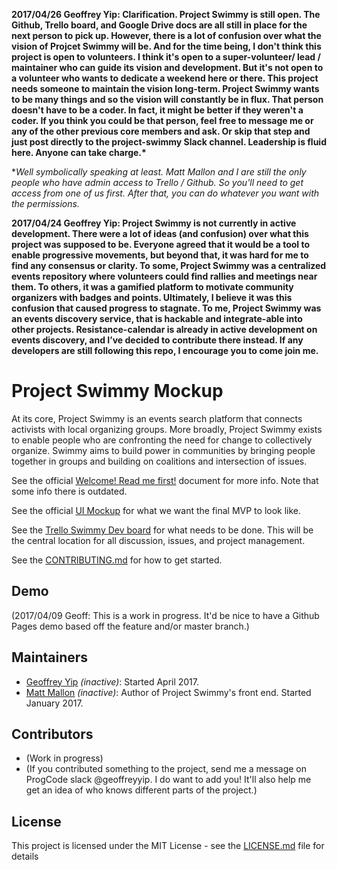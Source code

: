 **2017/04/26 Geoffrey Yip: Clarification. Project Swimmy is still open. The Github, Trello board, and Google Drive docs are all still in place for the next person to pick up. However, there is a lot of confusion over what the vision of Projcet Swimmy will be. And for the time being, I don't think this project is open to volunteers. I think it's open to a super-volunteer/ lead / maintainer who can guide its vision and development. But it's not open to a volunteer who wants to dedicate a weekend here or there. This project needs someone to maintain the vision long-term. Project Swimmy wants to be many things and so the vision will constantly be in flux. That person doesn't have to be a coder. In fact, it might be better if they weren't a coder. If you think you could be that person, feel free to message me or any of the other previous core members and ask. Or skip that step and just post directly to the project-swimmy Slack channel. Leadership is fluid here. Anyone can take charge.\*** 

\**Well symbolically speaking at least. Matt Mallon and I are still the only people who have admin access to Trello / Github. So you'll need to get access from one of us first. After that, you can do whatever you want with the permissions.*

**2017/04/24 Geoffrey Yip: Project Swimmy is not currently in active development. There were a lot of ideas (and confusion) over what this project was supposed to be. Everyone agreed that it would be a tool to enable progressive movements, but beyond that, it was hard for me to find any consensus or clarity. To some, Project Swimmy was a centralized events repository where volunteers could find rallies and meetings near them. To others, it was a gamified platform to motivate community organizers with badges and points. Ultimately, I believe it was this confusion that caused progress to stagnate. To me, Project Swimmy was an events discovery service, that is hackable and integrate-able into other projects. Resistance-calendar is already in active development on events discovery, and I’ve decided to contribute there instead. If any developers are still following this repo, I encourage you to come join me.**

# Project Swimmy Mockup

At its core, Project Swimmy is an events search platform that connects activists with local organizing groups. More broadly, Project Swimmy exists to enable people who are confronting the need for change to collectively organize. Swimmy aims to build power in communities by bringing people together in groups and building on coalitions and intersection of issues.

See the official [Welcome! Read me first!](https://docs.google.com/document/d/1bXptxf_nos7lHOdOp-WEWSGkk7VjPxMzH8dKodZyodc/)  document for more info. Note that some info there is outdated.

See the official [UI Mockup](http://bedi.work/swimmy/) for what we want the final MVP to look like.

See the [Trello Swimmy Dev board](https://trello.com/b/UeMUEmNh/swimmy-dev-board) for what needs to be done. This will be the central location for all discussion, issues, and project management.

See the [CONTRIBUTING.md](CONTRIBUTING.md) for how to get started.

## Demo

(2017/04/09 Geoff: This is a work in progress. It'd be nice to have a Github Pages demo based off the feature and/or master branch.)

## Maintainers

* [Geoffrey Yip](https://github.com/geoffreyyip) *(inactive)*: Started April 2017.
* [Matt Mallon](https://github.com/mattmallon) *(inactive)*: Author of Project Swimmy's front end. Started January 2017.

## Contributors

* (Work in progress)
* (If you contributed something to the project, send me a message on ProgCode slack @geoffreyyip. I do want to add you! It'll also help me get an idea of who knows different parts of the project.)

## License

This project is licensed under the MIT License - see the [LICENSE.md](LICENSE.md) file for details
